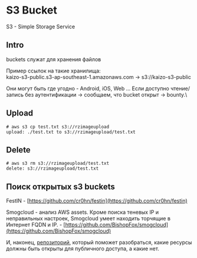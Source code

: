 # S3 Bucket

S3 - Simple Storage Service

## Intro

buckets служат для хранения файлов

Пример ссылок на такие хранилища:\
kaizo-s3-public.s3-ap-southeast-1.amazonaws.com  -> s3://kaizo-s3-public

Они могут быть где угодно - Android, iOS, Web ... Если доступно чтение/запись без аутентификации -> сообщаем, что bucket открыт -> bounty.\


## Upload

```
# aws s3 cp test.txt s3://rzimageupload
upload: ./test.txt to s3://rzimageupload/test.txt
```

## Delete

```
# aws s3 rm s3://rzimageupload/test.txt
delete: s3://rzimageupload/test.txt
```

## Поиск открытых s3 buckets

FestIN - [https://github.com/cr0hn/festin](https://github.com/cr0hn/festin)

Smogcloud - анализ AWS assets. Кроме поиска теневых IP и неправильных настроек, Smogcloud умеет находить торчящие в Интернет FQDN и IP. - [https://github.com/BishopFox/smogcloud](https://github.com/BishopFox/smogcloud)

И, наконец, [репозиторий](https://github.com/SummitRoute/aws\_exposable\_resources), который поможет разобраться, какие ресурсы должны быть открыты для публичного доступа, а какие нет.
